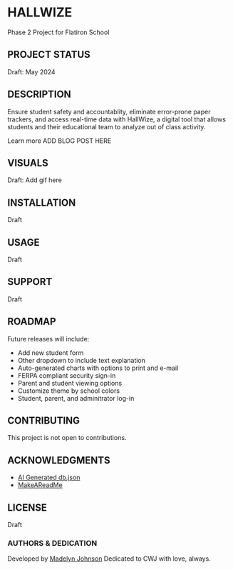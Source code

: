 # HALLWIZE
Phase 2 Project for Flatiron School

## PROJECT STATUS
Draft: May 2024

## DESCRIPTION
Ensure student safety and accountablity, eliminate error-prone paper trackers, and access real-time data with HallWize, a digital tool that allows students and their educational team to analyze out of class activity. 

Learn more ADD BLOG POST HERE

## VISUALS
Draft: Add gif here

## INSTALLATION
Draft

## USAGE
Draft

## SUPPORT
Draft

## ROADMAP
Future releases will include:
- Add new student form
- Other dropdown to include text explanation
- Auto-generated charts with options to print and e-mail
- FERPA compliant security sign-in
- Parent and student viewing options
- Customize theme by school colors
- Student, parent, and adminitrator log-in

## CONTRIBUTING
This project is not open to contributions.

## ACKNOWLEDGMENTS
- [AI Generated db.json](https://chat.openai.com/)
- [MakeAReadMe](https://www.makeareadme.com)

## LICENSE
Draft

### AUTHORS & DEDICATION
Developed by [Madelyn Johnson](https://github.com/ladynem)
Dedicated to CWJ with love, always.